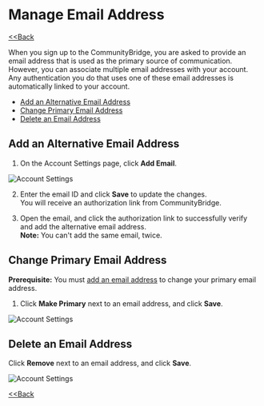 # Manage Email Address

​[&lt;&lt;Back](edit-your-profile.md#to-edit-profile)​

When you sign up to the CommunityBridge, you are asked to provide an email address that is used as the primary source of communication. However, you can associate multiple email addresses with your account. Any authentication you do that uses one of these email addresses is automatically linked to your account.

* [Add an Alternative Email Address](manage-email-address.md#add-an-alternative-email-address)
* [Change Primary Email Address](manage-email-address.md#change-primary-email-address)
* [Delete an Email Address](manage-email-address.md#delete-an-email-address)

## Add an Alternative Email Address <a id="add-an-alternative-email-address"></a>

1. On the Account Settings page, click **Add Email**.

![Account Settings](https://gblobscdn.gitbook.com/assets%2F-LuGl2w4LzPpYJ8jx5ae%2F-M4O1fhTjUCs_nMlyBoE%2F-M4O9PwAWOTj1KfAL4GA%2Fadd%20email%20address.png?alt=media&token=d015d5f2-2e2d-483d-a161-46a3d53b8365)

2. Enter the email ID and click **Save** to update the changes.  
You will receive an authorization link from CommunityBridge. 

3. Open the email, and click the authorization link to successfully verify and add the alternative email address.    
**Note:** You can't add the same email, twice.

## Change Primary Email Address <a id="change-primary-email-address"></a>

**Prerequisite:** You must [add an email address](manage-email-address.md#add-an-alternative-email-address) to change your primary email address.

1. Click **Make Primary** next to an email address, and click **Save**.



![Account Settings](https://gblobscdn.gitbook.com/assets%2F-LuGl2w4LzPpYJ8jx5ae%2F-M4O1fhTjUCs_nMlyBoE%2F-M4O9iF40fRpQZGy0kDd%2Femail%20added.png?alt=media&token=018c83b5-00ef-4047-8c60-04a5b873392d)

## Delete an Email Address <a id="delete-an-email-address"></a>

Click **Remove** next to an email address, and click **Save**.

![Account Settings](https://gblobscdn.gitbook.com/assets%2F-LuGl2w4LzPpYJ8jx5ae%2F-M4O1fhTjUCs_nMlyBoE%2F-M4O5Ivhdi6181nB7BJ-%2Fremove%20email%20address.png?alt=media&token=2d937f0d-eb79-47a3-a578-fdf5d9d416a5)

​[&lt;&lt;Back](edit-your-profile.md#to-edit-profile)​

